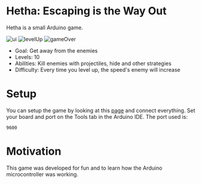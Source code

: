 # Hetha: Escaping is the Way Out
Hetha is a small Arduino game. 

![ui](https://user-images.githubusercontent.com/37888675/65113891-d572fe00-d9b2-11e9-8760-d5c870899061.png)
![levelUp](https://user-images.githubusercontent.com/37888675/65174091-31bf3780-da1e-11e9-897b-a24279896f6d.png)
![gameOver](https://user-images.githubusercontent.com/37888675/65174089-31bf3780-da1e-11e9-8129-6274c685ff39.png)

* Goal: Get away from the enemies
* Levels: 10
* Abilities: Kill enemies with projectiles, hide and other strategies
* Difficulty: Every time you level up, the speed's enemy will increase

# Setup
You can setup the game by looking at this [page](https://github.com/DPigeon/Hetha/wiki) and connect everything. 
Set your board and port on the Tools tab in the Arduino IDE. The port used is:
```
9600
```

# Motivation
This game was developed for fun and to learn how the Arduino microcontroller was working.
